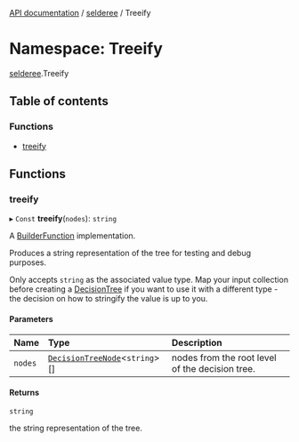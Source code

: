 [API documentation](../index.md) / [selderee](selderee.md) / Treeify

# Namespace: Treeify

[selderee](selderee.md).Treeify

## Table of contents

### Functions

- [treeify](selderee.Treeify.md#treeify)

## Functions

### treeify

▸ `Const` **treeify**(`nodes`): `string`

A [BuilderFunction](selderee.Types.md#builderfunction) implementation.

Produces a string representation of the tree
for testing and debug purposes.

Only accepts `string` as the associated value type.
Map your input collection before creating a [DecisionTree](../classes/selderee.DecisionTree.md)
if you want to use it with a different type -
the decision on how to stringify the value is up to you.

#### Parameters

| Name | Type | Description |
| :------ | :------ | :------ |
| `nodes` | [`DecisionTreeNode`](selderee.Ast.md#decisiontreenode)<`string`\>[] | nodes from the root level of the decision tree. |

#### Returns

`string`

the string representation of the tree.
